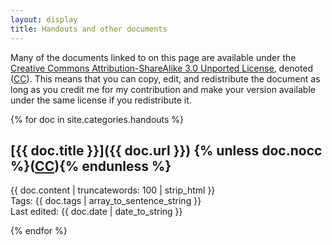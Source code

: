 ```yaml
---
layout: display
title: Handouts and other documents
---
```


Many of the documents linked to on this page are available under the
<a rel="license" href="http://creativecommons.org/licenses/by-sa/3.0/"> 
Creative Commons Attribution-ShareAlike 3.0 Unported License</a>, denoted 
\([CC][]\). This means that you can copy, edit, and redistribute the document 
as long as you credit me for my contribution and make your version available
under the same license if you redistribute it.

{% for doc in site.categories.handouts %}

[{{ doc.title }}]({{ doc.url }}) {% unless doc.nocc %}\([CC][]\){% endunless %}
--------------------------------------------------------------------------
{{ doc.content | truncatewords: 100 | strip_html }}  
Tags: {{ doc.tags | array_to_sentence_string }}  
Last edited: {{ doc.date | date_to_string }}

{% endfor %}

[CC]: http://creativecommons.org/licenses/by-sa/3.0/
